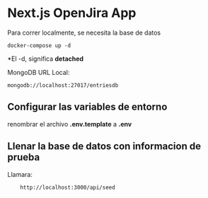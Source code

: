 # Next.js OpenJira App
Para correr localmente, se necesita la base de datos
```
docker-compose up -d
```

*El -d, significa __detached__

MongoDB URL Local:
```
mongodb://localhost:27017/entriesdb

```

## Configurar las variables de entorno 
renombrar el archivo __.env.template__ a __.env__

##  Llenar la base de datos con informacion de prueba

Llamara:
```
    http://localhost:3000/api/seed
```